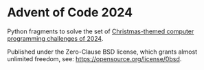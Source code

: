# Advent of Code 2024

Python fragments to solve the set of [Christmas-themed computer programming challenges of 2024](https://adventofcode.com/).

Published under the Zero-Clause BSD license, which grants almost unlimited freedom, see: <https://opensource.org/license/0bsd>.
